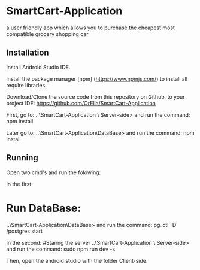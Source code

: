 # SmartCart-Application
a user friendly app which allows you to purchase the cheapest most compatible grocery shopping car

## Installation

Install Android Studio IDE.

install the package manager [npm] (https://www.npmjs.com/) to install
all require libraries.

Download/Clone the source code from this repository on Github,
to your project IDE:
https://github.com/OrElla/SmartCart-Application


First, go to:
..\SmartCart-Application \ Server-side> 
and run the command:
npm install


Later go to:
..\SmartCart-Application\DataBase> 
and run the command:
npm install


## Running 

Open two cmd's and run the folowing:

In the first:
# Run DataBase:
..\SmartCart-Application\DataBase> 
and run the command:
pg_ctl -D /postgres start

In the second:
#Staring the server
..\SmartCart-Application \ Server-side> 
and run the command:
sudo npm run dev -s


Then, open the android studio with the folder Client-side.

